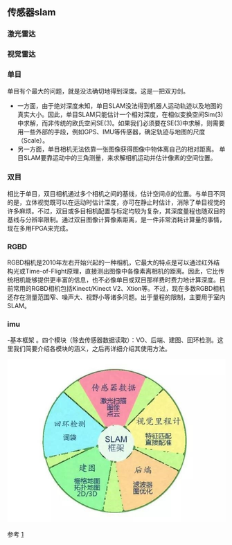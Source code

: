 
## 传感器slam

### 激光雷达


### 视觉雷达

### 单目
单目有个最大的问题，就是没法确切地得到深度。这是一把双刃剑。
- 一方面，由于绝对深度未知，单目SLAM没法得到机器人运动轨迹以及地图的真实大小。因此，单目SLAM只能估计一个相对深度，在相似变换空间Sim(3)中求解，而非传统的欧氏空间SE(3)。如果我们必须要在SE(3)中求解，则需要用一些外部的手段，例如GPS、IMU等传感器，确定轨迹与地图的尺度（Scale）。
- 另一方面，单目相机无法依靠一张图像获得图像中物体离自己的相对距离。
单目SLAM要靠运动中的三角测量，来求解相机运动并估计像素的空间位置。
### 双目
相比于单目，双目相机通过多个相机之间的基线，估计空间点的位置。与单目不同的是，立体视觉既可以在运动时估计深度，亦可在静止时估计，消除了单目视觉的许多麻烦。不过，双目或多目相机配置与标定均较为复杂，其深度量程也随双目的基线与分辨率限制。通过双目图像计算像素距离，是一件非常消耗计算量的事情，现在多用FPGA来完成。
### RGBD
RGBD相机是2010年左右开始兴起的一种相机，它最大的特点是可以通过红外结构光或Time-of-Flight原理，直接测出图像中各像素离相机的距离。因此，它比传统相机能够提供更丰富的信息，也不必像单目或双目那样费时费力地计算深度。目前常用的RGBD相机包括Kinect/Kinect V2、Xtion等。不过，现在多数RGBD相机还存在测量范围窄、噪声大、视野小等诸多问题。出于量程的限制，主要用于室内SLAM。
### imu

-基本框架 。四个模块（除去传感器数据读取）：VO、后端、建图、回环检测。这里我们简要介绍各模块的涵义，之后再详细介绍其使用方法。

![slam-框架](https://github.com/lsy563193/image/raw/master/slam-kuangjia.jpg)


参考
[1](https://www.leiphone.com/news/201609/iAe3f8qmRHXavgSl.html)